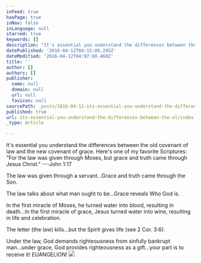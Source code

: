 ```yaml
---
inFeed: true
hasPage: true
inNav: false
inLanguage: null
starred: true
keywords: []
description: "It's essential you understand the differences between the old covenant of law and the new covenant of grace. Here's one of my favorite Scriptures:\n\"For the law was given through Moses, but grace and truth came through Jesus Christ.\"\n—John 1:17\_"
datePublished: '2016-04-12T04:15:09.245Z'
dateModified: '2016-04-12T04:07:08.468Z'
title: ''
author: []
authors: []
publisher:
  name: null
  domain: null
  url: null
  favicon: null
sourcePath: _posts/2016-04-12-its-essential-you-understand-the-differences-between-the-ol.md
published: true
url: its-essential-you-understand-the-differences-between-the-ol/index.html
_type: Article

---
```

It's essential you understand the differences between the old covenant of law and the new covenant of grace. Here's one of my favorite Scriptures:
"For the law was given through Moses, but grace and truth came through Jesus Christ."
---John 1:17 

The law was given through a servant...Grace and truth came through the Son. 

The law talks about what man ought to be...Grace reveals Who God is. 

In the first miracle of Moses, he turned water into blood, resulting in death...In the first miracle of grace, Jesus turned water into wine, resulting in life and celebration. 

The letter (the law) kills...but the Spirit gives life (see 2 Cor. 3:6). 

Under the law, God demands righteousness from sinfully bankrupt man...under grace, God provides righteousness as a gift...your part is to receive it! EUANGELION!
![](https://the-grid-user-content.s3-us-west-2.amazonaws.com/d3ae4d99-8b24-4a79-b8ae-2feefd98cf5f.jpg)